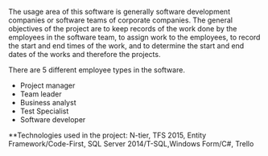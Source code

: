 The usage area of this software is generally software development companies or software teams of corporate companies. The general objectives of the project are to keep records of the work done by the employees in the software team, to assign work to the employees, to record the start and end times of the work, and to determine the start and end dates of the works and therefore the projects.

There are 5 different employee types in the software.

* Project manager
* Team leader
* Business analyst
* Test Specialist
* Software developer

**Technologies used in the project: N-tier, TFS 2015, Entity Framework/Code-First, SQL Server 2014/T-SQL,Windows Form/C#, Trello
